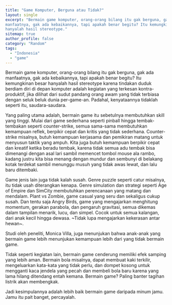 ```yaml
---
title: "Game Komputer, Berguna atau Tidak?"
layout: single
excerpt: "Bermain game komputer, orang-orang bilang itu gak berguna, gak ada
manfaatnya, gak ada kebaikannya, tapi apakah benar begitu? Itu kemungkinan besar
hanyalah hasil stereotype."
sitemap: true
author_profile: false
category: "Random"
tags:
  - "Indonesia"
  - "game"
---
```


Bermain game komputer, orang-orang bilang itu gak berguna, gak ada manfaatnya,
gak ada kebaikannya, tapi apakah benar begitu? Itu kemungkinan besar hanyalah
hasil stereotype karena tindakan duduk berdiam diri di depan komputer adalah
kegiatan yang terkesan kontra-produktif, jika dilihat dari sudut pandang orang
awam yang tidak terbiasa dengan seluk beluk dunia per-game-an. Padahal,
kenyataannya tidaklah seperti itu, saudara-saudara.

Yang paling utama adalah, bermain game itu sebetulnya membutuhkan skill yang
tinggi. Mulai dari game sederhana seperti pinball hingga tembak-tembakan seperti
counter-strike, semua sama-sama membutuhkan kemampuan reflek, berpikir cepat dan
kritis yang tidak sederhana. Counter-strike misalnya, butuh kemampuan kerjasama
dan pemikiran matang untuk menyusun taktik yang ampuh. Kita juga butuh kemampuan
berpikir cepat dan kreatif ketika beradu tembak, karena tidak semua adu tembak
bisa dimenangi dengan asal lari sambil memencet tombol mouse ala rambo, kadang
justru kita bisa menang dengan mundur dan sembunyi di belakang kotak terdekat
sambil menunggu musuh yang tidak awas lewat, dan lalu baru ditembaki.

Game jenis lain juga tidak kalah susah. Genre puzzle seperti catur misalnya, itu
tidak usah diterangkan kenapa. Genre simulation dan strategi seperti Age of
Empire dan SimCity membutuhkan perencanaan yang matang dan mendalam. Plant vs
Zombie, game casual yang seru dan sekaligus cukup susah. Dan tentu saja Angry
Birds, game yang mengajarkan menghitung momentum, gerakan parabola, dan pengaruh
gravitasi, semua dikemas dalam tampilan menarik, lucu, dan simpel. Cocok untuk
semua kalangan, dari anak kecil hingga dewasa. ~Tidak lupa mengajarkan kekerasan
antar hewan~.

Studi oleh peneliti, Monica Villa, juga menunjukan bahwa anak-anak yang bermain
game lebih menunjukan kemampuan lebih dari yang tidak bermain game.

Tidak seperti kegiatan lain, bermain game cenderung memiliki efek samping yang
lebih aman. Bermain bola misalnya, dapat membuat kaki terkilir, mengeluarkan
kata-kata yang tidak perlu, dan dompet kosong untuk mengganti kaca jendela yang
pecah dan membeli bola baru karena yang lama hilang ditendang entah kemana.
Bermain game? Paling banter tagihan listrik akan membengkak.

Jadi kesimpulannya adalah lebih baik bermain game daripada minum jamu.
Jamu itu pait banget, percayalah.
